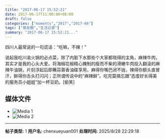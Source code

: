 ```yaml
---
title: "2017-06-17 15:52:21"
date: 2017-06-17T11:00:00+08:00
draft: false
categories: ["moments","2017","2017-06"]
tags: ["朋友圈","生活记录"]
summary: "2017-06-17 15:52:21..."
---
```


四川人最常说的一句谎话：“吃嘛，不辣！”

说起我吃川渝火锅的必点菜，除了内脏下水那些个大家都晓得的主角，麻辣牛肉，其实才是我的心头大爱。将海椒花椒精心腌制的瘦而不柴的滑嫩牛肉投入翻滚的麻辣牛油锅，片刻浮起后即蘸蒜蓉香油碟享用，麻得你嘴巴闭不拢，辣得你额头直冒汗，鲜得你舌头打闪闪；正所谓传说中的“麻辣鲜”。吃完莫搞忘跟“态度好长得美的服务员小姐姐”加一杯豆奶。[偷笑]

## 媒体文件

- ![Media 1](/Moments/photos/2017-06-17/201706171552210.jpg)
- ![Media 2](/Moments/photos/2017-06-17/201706171552211.jpg)

---

**帖子类型:** 1
**用户名:** chenxueyuan001
**处理时间:** 2025/8/28 22:29:18